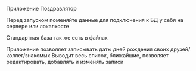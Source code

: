 Приложение Поздравлятор

Перед запуском поменяйте данные для подключения к БД у себя на сервере или локалхосте

Стандартная база так же есть в файлах

Приложение позволяет записывать даты дней рождения своих друзей/коллег/знакомых
Выводит весь список, ближайшие, позволяет редактировать, добавлять и изменять записи

